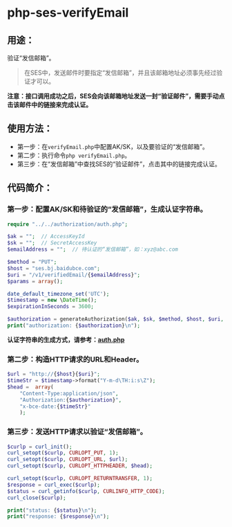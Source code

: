 # php-ses-verifyEmail

## 用途：

验证“发信邮箱”。

> 在SES中，发送邮件时要指定“发信邮箱”，并且该邮箱地址必须事先经过验证才可以。

**注意：接口调用成功之后，SES会向该邮箱地址发送一封“验证邮件”，需要手动点击该邮件中的链接来完成认证。**

## 使用方法：

* 第一步：在`verifyEmail.php`中配置AK/SK，以及要验证的“发信邮箱”。
* 第二步：执行命令`php verifyEmail.php`。
* 第三步：在“发信邮箱”中查找SES的“验证邮件”，点击其中的链接完成认证。

## 代码简介：

### 第一步：配置AK/SK和待验证的“发信邮箱”，生成认证字符串。

```php
require "../../authorization/auth.php";

$ak = "";  // AccessKeyId
$sk = "";  // SecretAccessKey
$emailAddress = "";  // 待认证的“发信邮箱”，如：xyz@abc.com

$method = "PUT";
$host = "ses.bj.baidubce.com";
$uri = "/v1/verifiedEmail/{$emailAddress}";
$params = array();

date_default_timezone_set('UTC');
$timestamp = new \DateTime();
$expirationInSeconds = 3600;

$authorization = generateAuthorization($ak, $sk, $method, $host, $uri, $params, $timestamp, $expirationInSeconds);
print("authorization: {$authorization}\n");
```

**认证字符串的生成方式，请参考：[auth.php](../../authorization/auth.php)**

### 第二步：构造HTTP请求的URL和Header。

```php
$url = "http://{$host}{$uri}";
$timeStr = $timestamp->format("Y-m-d\TH:i:s\Z");
$head =  array(
    "Content-Type:application/json",
    "Authorization:{$authorization}",
    "x-bce-date:{$timeStr}"
    );
```

### 第三步：发送HTTP请求以验证“发信邮箱”。

```php
$curlp = curl_init();
curl_setopt($curlp, CURLOPT_PUT, 1);
curl_setopt($curlp, CURLOPT_URL, $url);
curl_setopt($curlp, CURLOPT_HTTPHEADER, $head);

curl_setopt($curlp, CURLOPT_RETURNTRANSFER, 1);
$response = curl_exec($curlp);
$status = curl_getinfo($curlp, CURLINFO_HTTP_CODE);
curl_close($curlp);

print("status: {$status}\n");
print("response: {$response}\n");
```